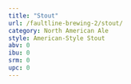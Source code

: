 ```yaml
---
title: "Stout"
url: /faultline-brewing-2/stout/
category: North American Ale
style: American-Style Stout
abv: 0
ibu: 0
srm: 0
upc: 0
---
```


